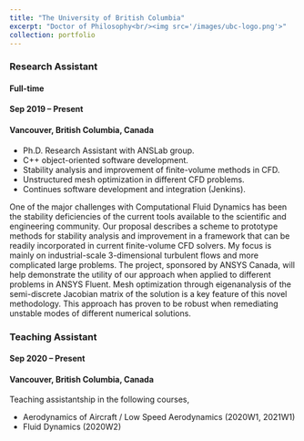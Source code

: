 ```yaml
---
title: "The University of British Columbia"
excerpt: "Doctor of Philosophy<br/><img src='/images/ubc-logo.png'>"
collection: portfolio
---
```


### Research Assistant
#### Full-time
#### Sep 2019 – Present
#### Vancouver, British Columbia, Canada

- Ph.D. Research Assistant with ANSLab group.
- C++ object-oriented software development.
- Stability analysis and improvement of finite-volume methods in CFD.
- Unstructured mesh optimization in different CFD problems.
- Continues software development and integration (Jenkins).

One of the major challenges with Computational Fluid Dynamics has been the stability deficiencies of the current tools available to the scientific and engineering community. Our proposal describes a scheme to prototype methods for stability analysis and improvement in a framework that can be readily incorporated in current finite-volume CFD solvers. My focus is mainly on industrial-scale 3-dimensional turbulent flows and more complicated large problems. The project, sponsored by ANSYS Canada, will help demonstrate the utility of our approach when applied to different problems in ANSYS Fluent. Mesh optimization through eigenanalysis of the semi-discrete Jacobian matrix of the solution is a key feature of this novel methodology. This approach has proven to be robust when remediating unstable modes of different numerical solutions.

### Teaching Assistant
#### Sep 2020 – Present
#### Vancouver, British Columbia, Canada

Teaching assistantship in the following courses,
- Aerodynamics of Aircraft / Low Speed Aerodynamics (2020W1, 2021W1)
- Fluid Dynamics (2020W2)
